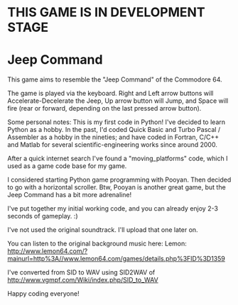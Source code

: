 # THIS GAME IS IN DEVELOPMENT STAGE

# Jeep Command
This game aims to resemble the "Jeep Command" of the Commodore 64. 

The game is played via the keyboard. Right and Left arrow buttons will Accelerate-Decelerate the Jeep, Up arrow button will Jump, and Space will fire (rear or forward, depending on the last pressed arrow button). 

Some personal notes:
This is my first code in Python! I've decided to learn Python as a hobby. In the past, I'd coded Quick Basic and Turbo Pascal / Assembler as a hobby in the nineties; and have coded in Fortran, C/C++ and Matlab for several scientific-engineering works since around 2000. 

After a quick internet search I've found a "moving_platforms" code, which I used as a game code base for my game.

I considered starting Python game programming with Pooyan. Then decided to go with a horizontal scroller. Btw, Pooyan is another great game, but the Jeep Command has a bit more adrenaline!

I've put together my initial working code, and you can already enjoy 2-3 seconds of gameplay. :)

I've not used the original soundtrack. I'll upload that one later on.

You can listen to the original background music here: Lemon: http://www.lemon64.com/?mainurl=http%3A//www.lemon64.com/games/details.php%3FID%3D1359

I've converted from SID to WAV using SID2WAV of http://www.vgmpf.com/Wiki/index.php/SID_to_WAV

Happy coding everyone!
